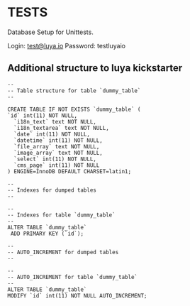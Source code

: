 TESTS
=====


Database Setup for Unittests.

Login: test@luya.io
Password: testluyaio


Additional structure to luya kickstarter
-----

```
--
-- Table structure for table `dummy_table`
--

CREATE TABLE IF NOT EXISTS `dummy_table` (
`id` int(11) NOT NULL,
  `i18n_text` text NOT NULL,
  `i18n_textarea` text NOT NULL,
  `date` int(11) NOT NULL,
  `datetime` int(11) NOT NULL,
  `file_array` text NOT NULL,
  `image_array` text NOT NULL,
  `select` int(11) NOT NULL,
  `cms_page` int(11) NOT NULL
) ENGINE=InnoDB DEFAULT CHARSET=latin1;

--
-- Indexes for dumped tables
--

--
-- Indexes for table `dummy_table`
--
ALTER TABLE `dummy_table`
 ADD PRIMARY KEY (`id`);

--
-- AUTO_INCREMENT for dumped tables
--

--
-- AUTO_INCREMENT for table `dummy_table`
--
ALTER TABLE `dummy_table`
MODIFY `id` int(11) NOT NULL AUTO_INCREMENT;
```